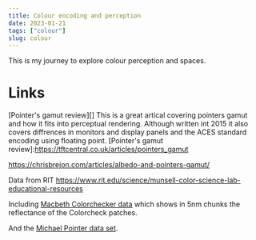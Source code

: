 ```yaml
---
title: Colour encoding and perception
date: 2023-01-21
tags: ["colour"]
slug: colour
---
```


This is my journey to explore colour perception and spaces.


# Links

[Pointer's gamut review][]  This is a great artical covering pointers gamut and how it fits into perceptual rendering.  Although written int 2015 it also covers diffrences in monitors and display panels and the ACES standard encoding using floating point.
[Pointer's gamut review]:https://tftcentral.co.uk/articles/pointers_gamut

https://chrisbrejon.com/articles/albedo-and-pointers-gamut/

Data from RIT
https://www.rit.edu/science/munsell-color-science-lab-educational-resources

Including [Macbeth Colorchecker data][] which shows in 5nm chunks the reflectance of the Colorcheck patches.

[Macbeth Colorchecker data]:https://www.rit-mcsl.org/UsefulData/MacbethColorChecker.xls

And the [Michael Pointer data set][].

[Michael Pointer data set]: https://www.rit-mcsl.org/UsefulData/PointerData.xls